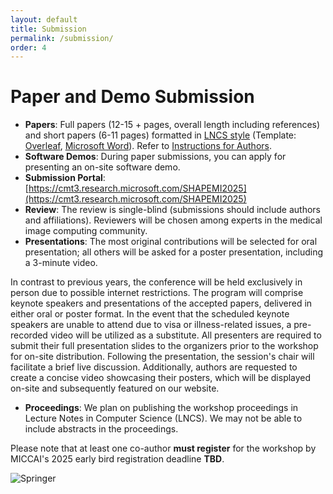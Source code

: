 ```yaml
---
layout: default
title: Submission
permalink: /submission/
order: 4
---
```

# Paper and Demo Submission

* **Papers**: Full papers (12-15 + pages, overall length including references) and short papers (6-11 pages) formatted in [LNCS style](https://www.springer.com/gp/computer-science/lncs/conference-proceedings-guidelines) (Template:    [Overleaf](https://www.overleaf.com/latex/templates/springer-lecture-notes-in-computer-science/kzwwpvhwnvfj), [Microsoft Word](https://resource-cms.springernature.com/springer-cms/rest/v1/content/19238706/data/v1)). Refer to [Instructions for Authors](https://resource-cms.springernature.com/springer-cms/rest/v1/content/19242230/data/).
* **Software Demos**: During paper submissions, you can apply for presenting an on-site software demo.
* **Submission Portal**: [https://cmt3.research.microsoft.com/SHAPEMI2025](https://cmt3.research.microsoft.com/SHAPEMI2025)
* **Review**: The review is single-blind (submissions should include authors and affiliations). Reviewers will be chosen among experts in the medical image computing community.
* **Presentations**: The most original contributions will be selected for oral presentation; all others will be asked for a poster presentation, including a 3-minute video.

In contrast to previous years, the conference will be held exclusively in person due to possible internet restrictions. 
The program will comprise keynote speakers and presentations of the accepted papers, delivered in either oral or poster format.
In the event that the scheduled keynote speakers are unable to attend due to visa or illness-related issues, a pre-recorded video will be utilized as a substitute. 
All presenters are required to submit their full presentation slides to the organizers prior to the workshop for on-site distribution.
Following the presentation, the session's chair will facilitate a brief live discussion. 
Additionally, authors are requested to create a concise video showcasing their posters, which will be displayed on-site and subsequently featured on our website.

* **Proceedings**: We plan on publishing the workshop proceedings in Lecture Notes in Computer Science (LNCS). We may not be able to include abstracts in the proceedings. 

Please note that at least one co-author **must register** for the workshop by MICCAI's 2025 early bird registration deadline **TBD**.

![Springer](../images/springer.png "Springer")
